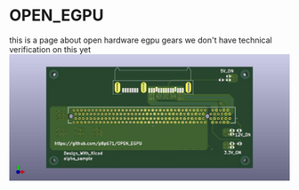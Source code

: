 # OPEN_EGPU
this is a page about open hardware egpu gears
we don't have technical verification on this yet 
![github-small](https://github.com/p8p671/OPEN_EGPU/blob/main/MXM3.0PICEBASEDBOARD_b_C2.jpg)
